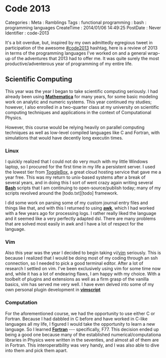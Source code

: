 Code 2013
=========

Categories
:   Meta
:   Ramblings
Tags
:   functional programming
:   bash
:   programming languages
CreateTime
:   2014/01/06 14:49:25
PostDate
:   Never
Identifier
:   code-2013

It's a bit overdue, but, inspired by my own admittedly egregious tweet in
participation of the awesome [#code2013][c13] hashtag, here is a review of
2013 in terms of the programming languages I've worked on and a general
wrap-up of the adventures that 2013 had to offer me.  It was quite surely the
most productive/adventerous year of programming of my entire life.

[tweet]: https://twitter.com/mstk/status/418179201091399680
[c13]: http://code2013.herokuapp.com/

Scientific Computing
--------------------

This year was the year I began to take scientific computing seriously.  I had
already been using **[Mathematica][]** for many years, for some basic modeling
work on analytic and numeric systems.  This year continued my studies;
however, I also enrolled in a two-quarter class at my university on scientific
computing techniques and applications in the context of Computational Physics.

[Mathematica]: http://en.wikipedia.org/wiki/Mathematica

However, this course would be relying heavily on parallel computing techniques
as well as low-level compiled languages like C and Fortran, with simulations
that would have decently long executin times.

### Linux

I quickly realized that I could not do very much with my little Windows
laptop, so I procured for the first time in my life a persistent server.  I
used the lowest tier from [ToggleBox][], a great cloud hosting service that
gave me a year free.  This was my return to unix-based systems after a
break of several years, and in doing this I sort of went crazy again writing
several **[Bash][]** scripts that I am continuing to open-source/publish
today; many of my scripts revolved around the [todo.txt][todo] framework.

[ToggleBox]: http://www.togglebox.com/
[Bash]: http://en.wikipedia.org/wiki/Bash_(Unix_shell)
[todo.txt]: http://todotxt.com/

I did some work on parsing some of my custom journal entry files and things
like that, and with this I returned to using **[awk][]**, which I had worked
with a few years ago for processing logs.  I rather really liked the language
and it seemed like a very perfectly adapted dsl.  There are many problems that
are solved most easily in awk and I have a lot of respect for the language.

[awk]: http://en.wikipedia.org/wiki/Awk

### Vim

Also this year was the year I decided to begin taking vi/[vim][] seriously.
This is because I realized that I would be doing most of my coding through an
ssh connection, so I needed to pick a good terminal editor.  After a lot of
research I settled on vim.  I've been exclusively using vim for some time now
and, while it has a lot of endearing flaws, I am happy with my choice.  With a
toolbelt of plugins and extensions as well as a firm grasp of the vanilla
basics, vim has served me very well.  I have even delved into some of my own
personal plugin development in **[vimscript][]**

[vim]: http://www.vim.org/
[vimscript]: http://en.wikipedia.org/wiki/Vim_script

### Computation

For the aforementioned course, we had the opportunity to use either C or
Fortran.  Because I had dabbled in C before and have worked in C-like
languages all my life, I figured I would take the opportunity to learn a new
language.  So I learned **[Fortran][]** --- specifically, F77.  This decision
ended up being a good one because many of the established
numerical/computationa libraries in Physics were written in the seventies, and
almost all of them are in Fortran.  This interoperatbility was very handy, and
I was also able to dive into them and pick them apart.

[Fortran]: http://en.wikipedia.org/wiki/Fortran

